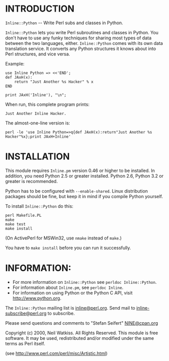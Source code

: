 # INTRODUCTION

`Inline::Python` -- Write Perl subs and classes in Python.

`Inline::Python` lets you write Perl subroutines and classes in
Python. You don't have to use any funky techniques for sharing most
types of data between the two languages, either. `Inline::Python` comes
with its own data translation service. It converts any Python structures
it knows about into Perl structures, and vice versa. 

Example:

    use Inline Python => <<'END';
    def JAxH(x): 
        return "Just Another %s Hacker" % x
    END

    print JAxH('Inline'), "\n";

When run, this complete program prints:

    Just Another Inline Hacker.

The almost-one-line version is:

    perl -le 'use Inline Python=>q{def JAxH(x):return"Just Another %s Hacker"%x};print JAxH+Inline'


# INSTALLATION

This module requires `Inline.pm` version 0.46 or higher to be installed. In 
addition, you need Python 2.5 or greater installed. Python 2.6, Python 3.2 or greater
is recommended.

Python has to be configured with `--enable-shared`. Linux distribution packages
should be fine, but keep it in mind if you compile Python yourself.

To install `Inline::Python` do this:

    perl Makefile.PL
    make
    make test
    make install

(On ActivePerl for MSWin32, use `nmake` instead of `make`.)

You have to `make install` before you can run it successfully.

# INFORMATION:

- For more information on `Inline::Python` see `perldoc Inline::Python`.
- For information about `Inline.pm`, see `perldoc Inline`.
- For information on using Python or the Python C API, visit <http://www.python.org>.

The `Inline::Python` mailing list is <inline@perl.org>. Send mail to
<inline-subscribe@perl.org> to subscribe.

Please send questions and comments to "Stefan Seifert" <NINE@cpan.org>

Copyright (c) 2000, Neil Watkiss. All Rights Reserved. This module is free software.
It may be used, redistributed and/or modified under the same terms as Perl itself.

(see <http://www.perl.com/perl/misc/Artistic.html>)

